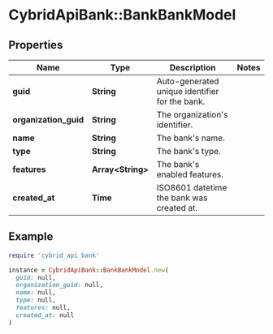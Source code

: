 # CybridApiBank::BankBankModel

## Properties

| Name | Type | Description | Notes |
| ---- | ---- | ----------- | ----- |
| **guid** | **String** | Auto-generated unique identifier for the bank. |  |
| **organization_guid** | **String** | The organization&#39;s identifier. |  |
| **name** | **String** | The bank&#39;s name. |  |
| **type** | **String** | The bank&#39;s type. |  |
| **features** | **Array&lt;String&gt;** | The bank&#39;s enabled features. |  |
| **created_at** | **Time** | ISO8601 datetime the bank was created at. |  |

## Example

```ruby
require 'cybrid_api_bank'

instance = CybridApiBank::BankBankModel.new(
  guid: null,
  organization_guid: null,
  name: null,
  type: null,
  features: null,
  created_at: null
)
```

